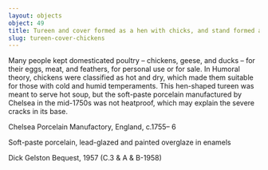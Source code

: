 ```yaml
---
layout: objects
object: 49
title: Tureen and cover formed as a hen with chicks, and stand formed as leaves and flowers
slug: tureen-cover-chickens
---
```

Many people kept domesticated poultry – chickens, geese, and ducks – for their eggs, meat, and feathers, for personal use or for sale.  In Humoral theory, chickens were classified as hot and dry, which made them suitable for those with cold and humid temperaments.  This hen-shaped tureen was meant to serve hot soup, but the soft-paste porcelain  manufactured by Chelsea in the mid-1750s was not heatproof, which may explain the severe cracks in its base.  

Chelsea Porcelain Manufactory, England, c.1755– 6  

Soft-paste porcelain, lead-glazed and painted overglaze in enamels  

Dick Gelston Bequest, 1957 (C.3 &amp; A &amp; B-1958)
